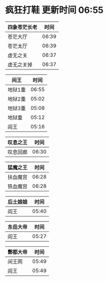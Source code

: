 # 疯狂打鞋 更新时间 06:55

| 四象苍茫长老   | 时间    |
|--------|-------|
| 苍茫大厅 | 06:39 |
| 苍茫太厅 | 06:39 |
| 虚无之关 | 06:37 |
| 虚无之关掉 | 06:37 |

| 间王   | 时间    |
|--------|-------|
| 地狱1重 | 06:55 |
| 地狱2重 | 05:02 |
| 地狱3重 | 05:08 |
| 地狱重 | 05:12 |
| 阎王 | 05:16 |

| 叹息之王   | 时间    |
|--------|-------|
| 叹息回廊 | 06:30 |

| 猛魔之王   | 时间    |
|--------|-------|
| 扶血魔宫 | 06:28 |
| 铁血魔宫 | 06:28 |

| 后土娘娘   | 时间    |
|--------|-------|
| 阎王 | 05:40 |

| 东岳大帝   | 时间    |
|--------|-------|
| 阎王 | 05:27 |

| 酆都大帝   | 时间    |
|--------|-------|
| 间王网 | 05:49 |
| 阎王 | 05:49 |